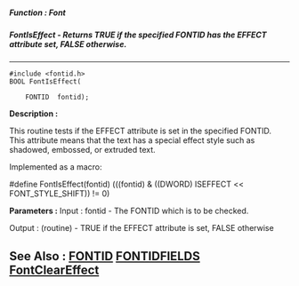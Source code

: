 ##### Function : Font
##### FontIsEffect - Returns TRUE if the specified FONTID has the EFFECT attribute set, FALSE otherwise.
---
```
#include <fontid.h>
BOOL FontIsEffect(

	FONTID  fontid);
```
**Description :**

This routine tests if the EFFECT attribute is set in the specified FONTID.  
This attribute means that the text has a special effect style such as shadowed, 
embossed, or extruded text.

Implemented as a macro:

#define FontIsEffect(fontid) (((fontid) & ((DWORD) ISEFFECT << 
FONT_STYLE_SHIFT)) != 0)

**Parameters :**
Input :
fontid  -  The FONTID which is to be checked.

Output :
(routine)  -  TRUE if the EFFECT attribute is set, FALSE otherwise



**See Also :**
[FONTID](/reference/Data/FONTID)
[FONTIDFIELDS](/reference/Data/FONTIDFIELDS)
[FontClearEffect](/reference/Func/FontClearEffect)
---
